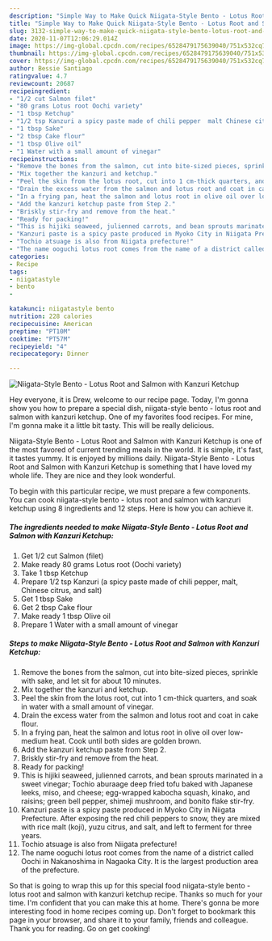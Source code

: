 ```yaml
---
description: "Simple Way to Make Quick Niigata-Style Bento - Lotus Root and Salmon with Kanzuri Ketchup"
title: "Simple Way to Make Quick Niigata-Style Bento - Lotus Root and Salmon with Kanzuri Ketchup"
slug: 3132-simple-way-to-make-quick-niigata-style-bento-lotus-root-and-salmon-with-kanzuri-ketchup
date: 2020-11-07T12:06:29.014Z
image: https://img-global.cpcdn.com/recipes/6528479175639040/751x532cq70/niigata-style-bento-lotus-root-and-salmon-with-kanzuri-ketchup-recipe-main-photo.jpg
thumbnail: https://img-global.cpcdn.com/recipes/6528479175639040/751x532cq70/niigata-style-bento-lotus-root-and-salmon-with-kanzuri-ketchup-recipe-main-photo.jpg
cover: https://img-global.cpcdn.com/recipes/6528479175639040/751x532cq70/niigata-style-bento-lotus-root-and-salmon-with-kanzuri-ketchup-recipe-main-photo.jpg
author: Bessie Santiago
ratingvalue: 4.7
reviewcount: 20687
recipeingredient:
- "1/2 cut Salmon filet"
- "80 grams Lotus root Oochi variety"
- "1 tbsp Ketchup"
- "1/2 tsp Kanzuri a spicy paste made of chili pepper  malt Chinese citrus and salt"
- "1 tbsp Sake"
- "2 tbsp Cake flour"
- "1 tbsp Olive oil"
- "1 Water with a small amount of vinegar"
recipeinstructions:
- "Remove the bones from the salmon, cut into bite-sized pieces, sprinkle with sake, and let sit for about 10 minutes."
- "Mix together the kanzuri and ketchup."
- "Peel the skin from the lotus root, cut into 1 cm-thick quarters, and soak in water with a small amount of vinegar."
- "Drain the excess water from the salmon and lotus root and coat in cake flour."
- "In a frying pan, heat the salmon and lotus root in olive oil over low-medium heat. Cook until both sides are golden brown."
- "Add the kanzuri ketchup paste from Step 2."
- "Briskly stir-fry and remove from the heat."
- "Ready for packing!"
- "This is hijiki seaweed, julienned carrots, and bean sprouts marinated in a sweet vinegar; Tochio aburaage deep fried tofu baked with Japanese leeks, miso, and cheese; egg-wrapped kabocha squash, kinako, and raisins; green bell pepper, shimeji mushroom, and bonito flake stir-fry."
- "Kanzuri paste is a spicy paste produced in Myoko City in Niigata Prefecture. After exposing the red chili peppers to snow, they are mixed with rice malt (koji), yuzu citrus, and salt, and left to ferment for three years."
- "Tochio atsuage is also from Niigata prefecture!"
- "The name ooguchi lotus root comes from the name of a district called Oochi in Nakanoshima in Nagaoka City. It is the largest production area of the prefecture."
categories:
- Recipe
tags:
- niigatastyle
- bento
- 

katakunci: niigatastyle bento  
nutrition: 228 calories
recipecuisine: American
preptime: "PT10M"
cooktime: "PT57M"
recipeyield: "4"
recipecategory: Dinner

---
```



![Niigata-Style Bento - Lotus Root and Salmon with Kanzuri Ketchup](https://img-global.cpcdn.com/recipes/6528479175639040/751x532cq70/niigata-style-bento-lotus-root-and-salmon-with-kanzuri-ketchup-recipe-main-photo.jpg)

Hey everyone, it is Drew, welcome to our recipe page. Today, I'm gonna show you how to prepare a special dish, niigata-style bento - lotus root and salmon with kanzuri ketchup. One of my favorites food recipes. For mine, I'm gonna make it a little bit tasty. This will be really delicious.

Niigata-Style Bento - Lotus Root and Salmon with Kanzuri Ketchup is one of the most favored of current trending meals in the world. It is simple, it's fast, it tastes yummy. It is enjoyed by millions daily. Niigata-Style Bento - Lotus Root and Salmon with Kanzuri Ketchup is something that I have loved my whole life. They are nice and they look wonderful.




To begin with this particular recipe, we must prepare a few components. You can cook niigata-style bento - lotus root and salmon with kanzuri ketchup using 8 ingredients and 12 steps. Here is how you can achieve it.

<!--inarticleads1-->

##### The ingredients needed to make Niigata-Style Bento - Lotus Root and Salmon with Kanzuri Ketchup:

1. Get 1/2 cut Salmon (filet)
1. Make ready 80 grams Lotus root (Oochi variety)
1. Take 1 tbsp Ketchup
1. Prepare 1/2 tsp Kanzuri (a spicy paste made of chili pepper,  malt, Chinese citrus, and salt)
1. Get 1 tbsp Sake
1. Get 2 tbsp Cake flour
1. Make ready 1 tbsp Olive oil
1. Prepare 1 Water with a small amount of vinegar




<!--inarticleads2-->

##### Steps to make Niigata-Style Bento - Lotus Root and Salmon with Kanzuri Ketchup:

1. Remove the bones from the salmon, cut into bite-sized pieces, sprinkle with sake, and let sit for about 10 minutes.
1. Mix together the kanzuri and ketchup.
1. Peel the skin from the lotus root, cut into 1 cm-thick quarters, and soak in water with a small amount of vinegar.
1. Drain the excess water from the salmon and lotus root and coat in cake flour.
1. In a frying pan, heat the salmon and lotus root in olive oil over low-medium heat. Cook until both sides are golden brown.
1. Add the kanzuri ketchup paste from Step 2.
1. Briskly stir-fry and remove from the heat.
1. Ready for packing!
1. This is hijiki seaweed, julienned carrots, and bean sprouts marinated in a sweet vinegar; Tochio aburaage deep fried tofu baked with Japanese leeks, miso, and cheese; egg-wrapped kabocha squash, kinako, and raisins; green bell pepper, shimeji mushroom, and bonito flake stir-fry.
1. Kanzuri paste is a spicy paste produced in Myoko City in Niigata Prefecture. After exposing the red chili peppers to snow, they are mixed with rice malt (koji), yuzu citrus, and salt, and left to ferment for three years.
1. Tochio atsuage is also from Niigata prefecture!
1. The name ooguchi lotus root comes from the name of a district called Oochi in Nakanoshima in Nagaoka City. It is the largest production area of the prefecture.




So that is going to wrap this up for this special food niigata-style bento - lotus root and salmon with kanzuri ketchup recipe. Thanks so much for your time. I'm confident that you can make this at home. There's gonna be more interesting food in home recipes coming up. Don't forget to bookmark this page in your browser, and share it to your family, friends and colleague. Thank you for reading. Go on get cooking!
